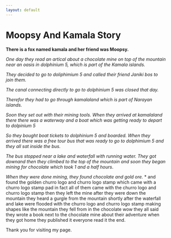 ```yaml
---
layout: default
---
```



#  Moopsy And Kamala Story

**There  is a fox named kamala  and her friend was Moopsy.**

*One day they read an artical about a chocolate mine on top of the mountain near an oasis in dolphinium 5, which is part of the Kamala islands.*

*They decided to go to doliphimium 5 and called their friend Janiki bos to join them.*

*The canal connecting directly to go to dolphinium 5 was closed that day.*

*Therefor they had to go through kamalaland which is part of Narayan islands.*

*Soon they set out with their mining tools. When they arrived at kamalaland there there was a waterway and a boat which was getting ready to depart to dolpinium 5*

*So they bought boat tickets to dolphinium 5 and boarded. When they arrived there was a free tour bus that was ready to go to dolphimium 5 and they all sat  inside the bus.*

*The bus stopped near a lake and waterfall with running water. They got downand then they climbed to the top of the mountain and soon they began mining for chocolate which took 1 and a half hours*. 

*When they were done mining, they found chocolate and gold ore.*
* 
and found the golden churro logo and churro logo stamp which came with a churro logo stamp pad in fact all of them came with the churro logo and churro logo stamp then they left the mine after they were down the mountain they heard a gurgle from the mountain shortly after the waterfall and lake were flooded with the churro logo and churro logo stamp making shapes like the mountain they fell from in the chocolate wow they all said they wrote a book next to the chocolate mine about their adventure when they got home they published it everyone read it the end.

Thank you for visiting my page.
